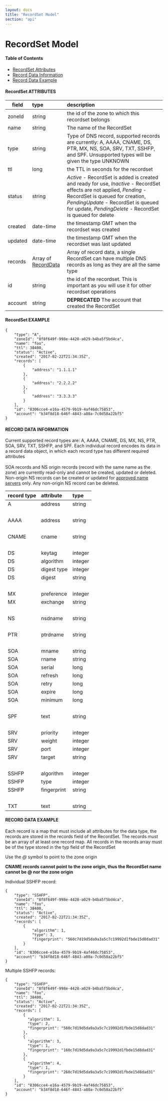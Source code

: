 ```yaml
---
layout: docs
title: "RecordSet Model"
section: "api"
---
```


# RecordSet Model

#### Table of Contents

- [RecordSet Attributes](#recordset-attributes)
- [Record Data Information](#record-data)
- [Record Data Example](#record-data-example)

#### RecordSet ATTRIBUTES <a id="recordset-attributes"></a>

field         | type        | description |
 ------------ | :---------- | :---------- |
zoneId        | string      | the id of the zone to which this recordset belongs |
name          | string      | The name of the RecordSet |
type          | string      | Type of DNS record, supported records are currently: A, AAAA, CNAME, DS, PTR, MX, NS, SOA, SRV, TXT, SSHFP, and SPF. Unsupported types will be given the type UNKNOWN |
ttl           | long        |  the TTL in seconds for the recordset |
status        | string      | *Active* - RecordSet is added is created and ready for use, *Inactive* - RecordSet effects are not applied, *Pending* - RecordSet is queued for creation, *PendingUpdate* - RecordSet is queued for update, *PendingDelete* - RecordSet is queued for delete |
created       | date-time   | the timestamp GMT when the recordset was created   |
updated       | date-time   | the timestamp GMT when the recordset was last updated |
records       | Array of [RecordData](#record-data) | Array of record data, a single RecordSet can have multiple DNS records as long as they are all the same type|
id            | string      |  the id of the recordset.  This is important as you will use it for other recordset operations |
account       | string      | **DEPRECATED** The account that created the RecordSet |

#### RecordSet EXAMPLE <a id="recordset-example"></a>

```
{
    "type": "A",
    "zoneId": "8f8f649f-998e-4428-a029-b4ba5f5bd4ca",
    "name": "foo",
    "ttl": 38400,
    "status": "Active",
    "created": "2017-02-22T21:34:35Z",
    "records": [
        {
            "address": "1.1.1.1"
        },
        {
            "address": "2.2.2.2"
        },
        {
            "address": "3.3.3.3"
        }
    ],
    "id": "8306cce4-e16a-4579-9b19-4af46dc75853",
    "account": "b34f8d18-646f-4843-a80a-7c0d58a22bf5"
}
```

#### RECORD DATA INFORMATION <a id="record-data"></a>
Current supported record types are: A, AAAA, CNAME, DS, MX, NS, PTR, SOA, SRV, TXT, SSHFP, and SPF.
Each individual record encodes its data in a record data object, in which each record type has different required attributes
<br><br>
SOA records and NS origin records (record with the same name as the zone) are currently read-only and cannot be created, updated or deleted.
Non-origin NS records can be created or updated for [approved name servers](../operator/config-api#additional-configuration-settings) only. Any non-origin NS record can be deleted.

record type  | attribute   | type        |
------------ | :---------- | :---------- |
A            | address     | string      |
<br>         |             |             |
AAAA         | address     | string      |
<br>         |             |             |
CNAME        | cname       | string      |
<br>         |             |             |
DS           | keytag      | integer     |
DS           | algorithm   | integer     |
DS           | digest type | integer     |
DS           | digest      | string      |
<br>         |             |             |
MX           | preference  | integer     |
MX           | exchange    | string      |
<br>         |             |             |
NS           | nsdname     | string      |
<br>         |             |             |
PTR          | ptrdname    | string      |
<br>         |             |             |
SOA          | mname       | string      |
SOA          | rname       | string      |
SOA          | serial      | long        |
SOA          | refresh     | long        |
SOA          | retry       | long        |
SOA          | expire      | long        |
SOA          | minimum     | long        |
<br>         |             |             |
SPF          | text        | string      |
<br>         |             |             |
SRV          | priority    | integer     |
SRV          | weight      | integer     |
SRV          | port        | integer     |
SRV          | target      | string      |
<br>         |             |             |
SSHFP        | algorithm   | integer     |
SSHFP        | type        | integer     |
SSHFP        | fingerprint | string      |
<br>         |             |             |
TXT          | text        | string      |

#### RECORD DATA EXAMPLE <a id="record-data-example"></a>

Each record is a map that must include all attributes for the data type, the records are stored in the records field of the RecordSet.
The records must be an array of at least one record map. All records in the records array must be of the type stored in the typ field of the RecordSet

Use the *@* symbol to point to the zone origin

**CNAME records cannot point to the zone origin, thus the RecordSet name cannot be @ nor the zone origin**

Individual SSHFP record:

```
{
    "type": "SSHFP",
    "zoneId": "8f8f649f-998e-4428-a029-b4ba5f5bd4ca",
    "name": "foo",
    "ttl": 38400,
    "status": "Active",
    "created": "2017-02-22T21:34:35Z",
    "records": [
        {
            "algorithm": 1,
            "type": 3,
            "fingerprint": "560c7d19d5da9a3a5c7c19992d1fbde15d8dad31"
        }
    ],
    "id": "8306cce4-e16a-4579-9b19-4af46dc75853",
    "account": "b34f8d18-646f-4843-a80a-7c0d58a22bf5"
}
```

Multiple SSHFP records:

```
{
    "type": "SSHFP",
    "zoneId": "8f8f649f-998e-4428-a029-b4ba5f5bd4ca",
    "name": "foo",
    "ttl": 38400,
    "status": "Active",
    "created": "2017-02-22T21:34:35Z",
    "records": [
        {
          "algorithm": 1,
          "type": 2,
          "fingerprint": "560c7d19d5da9a3a5c7c19992d1fbde15d8dad31"
        },
        {
          "algorithm": 3,
          "type": 1,
          "fingerprint": "160c7d19d5da9a3a5c7c19992d1fbde15d8dad31"
        },
        {
          "algorithm": 4,
          "type": 1,
          "fingerprint": "260c7d19d5da9a3a5c7c19992d1fbde15d8dad31"
        }
    ],
    "id": "8306cce4-e16a-4579-9b19-4af46dc75853",
    "account": "b34f8d18-646f-4843-a80a-7c0d58a22bf5"
}
```
